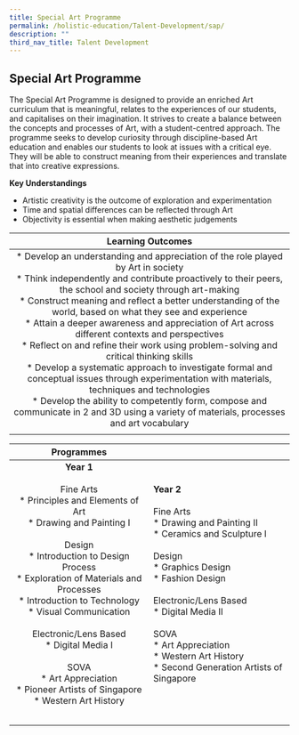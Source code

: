 ```yaml
---
title: Special Art Programme
permalink: /holistic-education/Talent-Development/sap/
description: ""
third_nav_title: Talent Development
---
```

## Special Art Programme

The Special Art Programme is designed to provide an enriched Art curriculum that is meaningful, relates to the experiences of our students, and capitalises on their imagination. It strives to create a balance between the concepts and processes of Art, with a student-centred approach. The programme seeks to develop curiosity through discipline-based Art education and enables our students to look at issues with a critical eye. They will be able to construct meaning from their experiences and translate that into creative expressions.

**Key Understandings**

*   Artistic creativity is the outcome of exploration and experimentation
*   Time and spatial differences can be reflected through Art
*   Objectivity is essential when making aesthetic judgements

| **Learning Outcomes**  |
|:-:|
| *   Develop an understanding and appreciation of the role played by Art in society<br>*   Think independently and contribute proactively to their peers, the school and society through art-making<br>*   Construct meaning and reflect a better understanding of the world, based on what they see and experience<br>*   Attain a deeper awareness and appreciation of Art across different contexts and perspectives<br>*   Reflect on and refine their work using problem-solving and critical thinking skills<br>*   Develop a systematic approach to investigate formal and conceptual issues through experimentation with materials, techniques and technologies<br>*   Develop the ability to competently form, compose and communicate in 2 and 3D using a variety of materials, processes and art vocabulary  |
|   |

| **Programmes**  |   |
|:-:|---|
| **Year 1** <br><br>Fine Arts<br>*   Principles and Elements of Art<br>*   Drawing and Painting I<br><br>Design<br>*   Introduction to Design Process<br>*   Exploration of Materials and Processes<br>*   Introduction to Technology<br>*   Visual Communication<br><br>Electronic/Lens Based<br>*   Digital Media I<br><br>SOVA<br>*   Art Appreciation<br>*   Pioneer Artists of Singapore<br>*   Western Art History  | **Year 2**<br><br>Fine Arts<br>*   Drawing and Painting II<br>*   Ceramics and Sculpture I<br><br>Design<br>*   Graphics Design<br>*   Fashion Design<br><br>Electronic/Lens Based<br>*   Digital Media II<br><br>SOVA<br>*   Art Appreciation<br>*   Western Art History<br>*   Second Generation Artists of Singapore  |
|   |   |
|   |   |
|   |   |
|   |   |
|   |   |